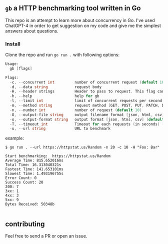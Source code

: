 ## `gb` a HTTP benchmarking tool written in Go

This repo is an attempt to learn more about concurrency in Go. I've used
ChatGPT-4 in order to get suggestion on my code and give me the 
simplest answers about questions. 


### Install

Clone the repo and run `go run .` with following options:

```go
Usage:
  gb [flags]

Flags:
  -c, --concurrent int         number of concurrent request (default 10)
  -d, --data string            request body
  -H, --header strings         Header to pass to request. This flag can be used multiple times
  -h, --help                   help for gb
  -l, --limit int              limit of concurrent requests per second (default 10)
  -m, --method string          request method [GET, POST, PUT, PATCH, DELETE] (default "GET")
  -n, --number int             number of request (default 10)
  -O, --output-file string     output filename format [json, html, csv] (default "gb")
  -o, --output-format string   output format [json, html, csv] (default "std")
  -T, --timeout int            Timeout for each requests (in seconds) (default 30)
  -u, --url string             URL to benchmark

```

example:

```
$ go run . --url https://httpstat.us/Random -n 20 -c 10 -H "Foo: Bar"

Start benchmarking:  https://httpstat.us/Random
Average Time: 815.652016ms
Total Time: 16.313040321s
Fastest Time: 141.653101ms
Slowest Time: 1.493196755s
Error Count: 0
Success Count: 20
200: 7
3xx: 1
4xx: 3
5xx: 9
Bytes Received: 50348b


```


## contributing

Feel free to send a PR or open an issue.

